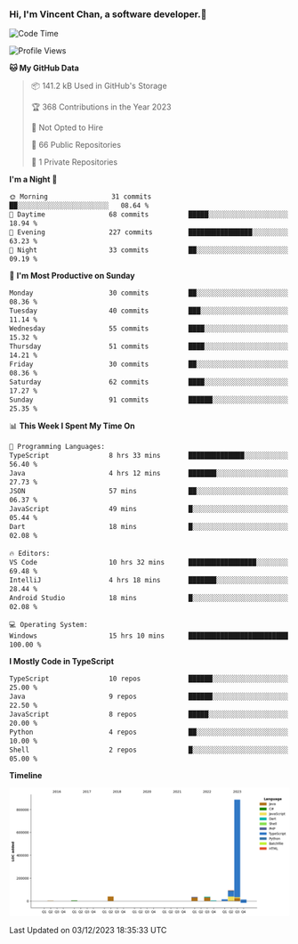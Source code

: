 ### Hi, I'm Vincent Chan, a software developer.👋

<!--
**hkvincent/hkvincent** is a ✨ _special_ ✨ repository because its `README.md` (this file) appears on your GitHub profile.

Here are some ideas to get you started:

- 🔭 I’m currently working on ...
- 🌱 I’m currently learning ...
- 👯 I’m looking to collaborate on ...
- 🤔 I’m looking for help with ...
- 💬 Ask me about ...
- 📫 How to reach me: ...
- 😄 Pronouns: ...
- ⚡ Fun fact: ...
-->
<!--START_SECTION:waka-->
![Code Time](http://img.shields.io/badge/Code%20Time-647%20hrs%2010%20mins-blue)

![Profile Views](http://img.shields.io/badge/Profile%20Views-0-blue)

**🐱 My GitHub Data** 

> 📦 141.2 kB Used in GitHub's Storage 
 > 
> 🏆 368 Contributions in the Year 2023
 > 
> 🚫 Not Opted to Hire
 > 
> 📜 66 Public Repositories 
 > 
> 🔑 1 Private Repositories 
 > 
**I'm a Night 🦉** 

```text
🌞 Morning                31 commits          ██░░░░░░░░░░░░░░░░░░░░░░░   08.64 % 
🌆 Daytime                68 commits          █████░░░░░░░░░░░░░░░░░░░░   18.94 % 
🌃 Evening                227 commits         ████████████████░░░░░░░░░   63.23 % 
🌙 Night                  33 commits          ██░░░░░░░░░░░░░░░░░░░░░░░   09.19 % 
```
📅 **I'm Most Productive on Sunday** 

```text
Monday                   30 commits          ██░░░░░░░░░░░░░░░░░░░░░░░   08.36 % 
Tuesday                  40 commits          ███░░░░░░░░░░░░░░░░░░░░░░   11.14 % 
Wednesday                55 commits          ████░░░░░░░░░░░░░░░░░░░░░   15.32 % 
Thursday                 51 commits          ████░░░░░░░░░░░░░░░░░░░░░   14.21 % 
Friday                   30 commits          ██░░░░░░░░░░░░░░░░░░░░░░░   08.36 % 
Saturday                 62 commits          ████░░░░░░░░░░░░░░░░░░░░░   17.27 % 
Sunday                   91 commits          ██████░░░░░░░░░░░░░░░░░░░   25.35 % 
```


📊 **This Week I Spent My Time On** 

```text
💬 Programming Languages: 
TypeScript               8 hrs 33 mins       ██████████████░░░░░░░░░░░   56.40 % 
Java                     4 hrs 12 mins       ███████░░░░░░░░░░░░░░░░░░   27.73 % 
JSON                     57 mins             ██░░░░░░░░░░░░░░░░░░░░░░░   06.37 % 
JavaScript               49 mins             █░░░░░░░░░░░░░░░░░░░░░░░░   05.44 % 
Dart                     18 mins             █░░░░░░░░░░░░░░░░░░░░░░░░   02.08 % 

🔥 Editors: 
VS Code                  10 hrs 32 mins      █████████████████░░░░░░░░   69.48 % 
IntelliJ                 4 hrs 18 mins       ███████░░░░░░░░░░░░░░░░░░   28.44 % 
Android Studio           18 mins             █░░░░░░░░░░░░░░░░░░░░░░░░   02.08 % 

💻 Operating System: 
Windows                  15 hrs 10 mins      █████████████████████████   100.00 % 
```

**I Mostly Code in TypeScript** 

```text
TypeScript               10 repos            ██████░░░░░░░░░░░░░░░░░░░   25.00 % 
Java                     9 repos             ██████░░░░░░░░░░░░░░░░░░░   22.50 % 
JavaScript               8 repos             █████░░░░░░░░░░░░░░░░░░░░   20.00 % 
Python                   4 repos             ██░░░░░░░░░░░░░░░░░░░░░░░   10.00 % 
Shell                    2 repos             █░░░░░░░░░░░░░░░░░░░░░░░░   05.00 % 
```



**Timeline**

![Lines of Code chart](https://raw.githubusercontent.com/hkvincent/hkvincent/main/assets/bar_graph.png)


 Last Updated on 03/12/2023 18:35:33 UTC
<!--END_SECTION:waka-->
